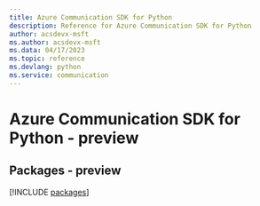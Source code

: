 ```yaml
---
title: Azure Communication SDK for Python
description: Reference for Azure Communication SDK for Python
author: acsdevx-msft
ms.author: acsdevx-msft
ms.data: 04/17/2023
ms.topic: reference
ms.devlang: python
ms.service: communication
---
```

# Azure Communication SDK for Python - preview
## Packages - preview
[!INCLUDE [packages](communication-index.md)]